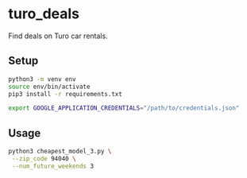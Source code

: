 # turo_deals

Find deals on Turo car rentals.

## Setup

```bash
python3 -m venv env
source env/bin/activate
pip3 install -r requirements.txt

export GOOGLE_APPLICATION_CREDENTIALS="/path/to/credentials.json"
```

## Usage

```bash
python3 cheapest_model_3.py \
 --zip_code 94040 \
 --num_future_weekends 3
```
